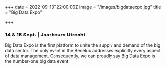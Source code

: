+++
date = 2022-09-13T22:00:00Z
image = "/images/bigdataexpo.jpg"
title = "Big Data Expo"

+++
### 14 & 15 Sept. | Jaarbeurs Utrecht

Big Data Expo is the first platform to unite the supply and demand of the big data sector. The only event in the Benelux addresses explicitly every aspect of data management. Consequently, we can proudly say Big Data Expo is the number-one big data event.